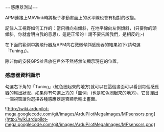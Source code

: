 ﻿==感應器測試==

APM連接上MAVlink時將板子移動畫面上的水平線也會有相對的改變。

記住人工視野如何工作的：當飛機向右傾斜，在地平線向左側傾斜，(只要你的頭傾斜，你就會明白我的意思)，這是正常的！請不要告訴我們，是相反的;-)

在下面的範例中將飛行器及APM向右微微傾斜感應器的結果如下(請勾選「Tuning」)。

除非你的安裝GPS並且放在戶外不然將無法顯示現在的位置。


### 感應器資料顯示 ###

勾選右下角的「Tuning」(紅色圈起來的地方)就可以在這個畫面可以看到每個感應器的輸出狀況，如果你有勾選上方的「圖例」(也是紅色圈起來的地方)，它會彈出一個視窗讓你選擇各種感應器是否顯示輸出畫面。


![http://wiki.ardupilot-mega.googlecode.com/git/images/ArduPilotMegaImages/MPsensors.png](http://wiki.ardupilot-mega.googlecode.com/git/images/ArduPilotMegaImages/MPsensors.png)